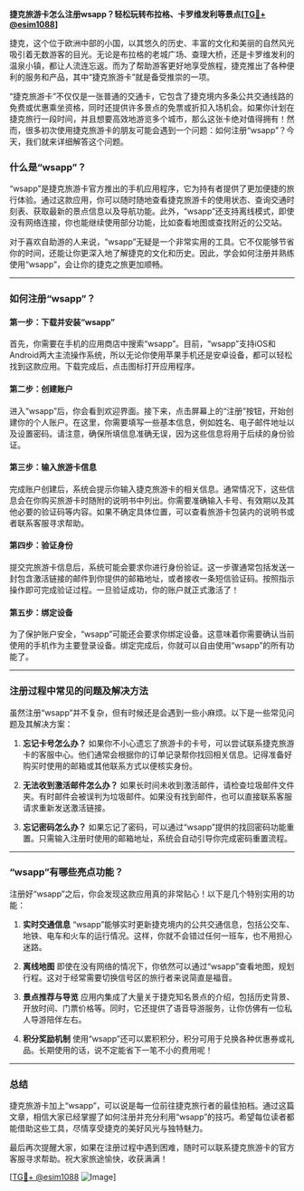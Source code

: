 **捷克旅游卡怎么注册wsapp？轻松玩转布拉格、卡罗维发利等景点[[TG💪+ @esim1088](https://t.me/s/esim1088)]**

捷克，这个位于欧洲中部的小国，以其悠久的历史、丰富的文化和美丽的自然风光吸引着无数游客的目光。无论是布拉格的老城广场、查理大桥，还是卡罗维发利的温泉小镇，都让人流连忘返。而为了帮助游客更好地享受旅程，捷克推出了各种便利的服务和产品，其中“捷克旅游卡”就是备受推崇的一项。

“捷克旅游卡”不仅仅是一张普通的交通卡，它包含了捷克境内多条公共交通线路的免费或优惠乘坐资格，同时还提供许多景点的免票或折扣入场机会。如果你计划在捷克旅行一段时间，并且想要高效地游览多个城市，那么这张卡绝对值得拥有！然而，很多初次使用捷克旅游卡的朋友可能会遇到一个问题：如何注册“wsapp”？今天，我们就来详细解答这个问题。

### **什么是“wsapp”？**
“wsapp”是捷克旅游卡官方推出的手机应用程序，它为持有者提供了更加便捷的旅行体验。通过这款应用，你可以随时随地查看捷克旅游卡的使用状态、查询交通时刻表、获取最新的景点信息以及导航功能。此外，“wsapp”还支持离线模式，即使没有网络连接，你也能继续使用部分功能，比如查看地图或查找附近的公交站。

对于喜欢自助游的人来说，“wsapp”无疑是一个非常实用的工具。它不仅能够节省你的时间，还能让你更深入地了解捷克的文化和历史。因此，学会如何注册并熟练使用“wsapp”，会让你的捷克之旅更加顺畅。

---

### **如何注册“wsapp”？**

#### **第一步：下载并安装“wsapp”**
首先，你需要在手机的应用商店中搜索“wsapp”。目前，“wsapp”支持iOS和Android两大主流操作系统，所以无论你使用苹果手机还是安卓设备，都可以轻松找到这款应用。下载完成后，点击图标打开应用程序。

#### **第二步：创建账户**
进入“wsapp”后，你会看到欢迎界面。接下来，点击屏幕上的“注册”按钮，开始创建你的个人账户。在这里，你需要填写一些基本信息，例如姓名、电子邮件地址以及设置密码。请注意，确保所填信息准确无误，因为这些信息将用于后续的身份验证。

#### **第三步：输入旅游卡信息**
完成账户创建后，系统会提示你输入捷克旅游卡的相关信息。通常情况下，这些信息会在你购买旅游卡时随附的说明书中列出。你需要准确输入卡号、有效期以及其他必要的验证码等内容。如果不确定具体位置，可以查看旅游卡包装内的说明书或者联系客服寻求帮助。

#### **第四步：验证身份**
提交完旅游卡信息后，系统可能会要求你进行身份验证。这一步骤通常包括发送一封包含激活链接的邮件到你提供的邮箱地址，或者接收一条短信验证码。按照指示操作即可完成验证过程。一旦验证成功，你的账户就正式激活了！

#### **第五步：绑定设备**
为了保护账户安全，“wsapp”可能还会要求你绑定设备。这意味着你需要确认当前使用的手机作为主要登录设备。绑定完成后，你就可以自由使用“wsapp”的所有功能了。

---

### **注册过程中常见的问题及解决方法**

虽然注册“wsapp”并不复杂，但有时候还是会遇到一些小麻烦。以下是一些常见问题及其解决方案：

1. **忘记卡号怎么办？**
   如果你不小心遗忘了旅游卡的卡号，可以尝试联系捷克旅游卡的客服中心。他们通常会根据你的订单记录帮你找回相关信息。记得准备好购买时使用的邮箱或其他联系方式以便核实身份。

2. **无法收到激活邮件怎么办？**
   如果长时间未收到激活邮件，请检查垃圾邮件文件夹。有时邮件会被误判为垃圾邮件。如果没有找到邮件，也可以直接联系客服请求重新发送激活链接。

3. **忘记密码怎么办？**
   如果忘记了密码，可以通过“wsapp”提供的找回密码功能重置。只需输入注册时使用的邮箱地址，系统会自动引导你完成密码重置流程。

---

### **“wsapp”有哪些亮点功能？**

注册好“wsapp”之后，你会发现这款应用真的非常贴心！以下是几个特别实用的功能：

1. **实时交通信息**
   “wsapp”能够实时更新捷克境内的公共交通信息，包括公交车、地铁、电车和火车的运行情况。这样，你就不会错过任何一班车，也不用担心迷路。

2. **离线地图**
   即使在没有网络的情况下，你依然可以通过“wsapp”查看地图，规划行程。这对于经常需要切换信号区的旅行者来说简直是福音。

3. **景点推荐与导览**
   应用内集成了大量关于捷克知名景点的介绍，包括历史背景、开放时间、门票价格等。同时，它还提供了语音导游服务，让你仿佛有一位私人导游陪伴左右。

4. **积分奖励机制**
   使用“wsapp”还可以累积积分，积分可用于兑换各种优惠券或礼品。长期使用的话，说不定能省下一笔不小的费用呢！

---

### **总结**
捷克旅游卡加上“wsapp”，可以说是每一位前往捷克旅行者的最佳拍档。通过这篇文章，相信大家已经掌握了如何注册并充分利用“wsapp”的技巧。希望每位读者都能借助这些工具，尽情享受捷克的美好风光与独特魅力。

最后再次提醒大家，如果在注册过程中遇到困难，随时可以联系捷克旅游卡的官方客服寻求帮助。祝大家旅途愉快，收获满满！

[[TG💪+ @esim1088](https://t.me/s/esim1088) ![Image](https://i.postimg.cc/4NQfJmqS/Snipaste-2025-05-13-00-14-12.png)]